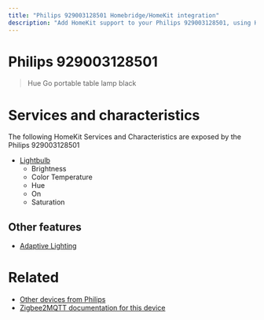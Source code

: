 ```yaml
---
title: "Philips 929003128501 Homebridge/HomeKit integration"
description: "Add HomeKit support to your Philips 929003128501, using Homebridge, Zigbee2MQTT and homebridge-z2m."
---
```

<!---
This file has been GENERATED using src/docgen/docgen.ts
DO NOT EDIT THIS FILE MANUALLY!
-->
# Philips 929003128501
> Hue Go portable table lamp black


# Services and characteristics
The following HomeKit Services and Characteristics are exposed by
the Philips 929003128501

* [Lightbulb](../../light.md)
  * Brightness
  * Color Temperature
  * Hue
  * On
  * Saturation

## Other features
* [Adaptive Lighting](../../light.md)

# Related
* [Other devices from Philips](../index.md#philips)
* [Zigbee2MQTT documentation for this device](https://www.zigbee2mqtt.io/devices/929003128501.html)